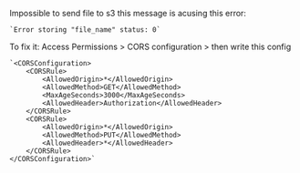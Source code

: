 Impossible to send file to s3 this message is acusing this error:
 
    `Error storing "file_name" status: 0`

To fix it:
Access Permissions > CORS configuration > then write this config

    `<CORSConfiguration>
        <CORSRule>
            <AllowedOrigin>*</AllowedOrigin>
            <AllowedMethod>GET</AllowedMethod>
            <MaxAgeSeconds>3000</MaxAgeSeconds>
            <AllowedHeader>Authorization</AllowedHeader>
        </CORSRule>
        <CORSRule>
            <AllowedOrigin>*</AllowedOrigin>
            <AllowedMethod>PUT</AllowedMethod>
            <AllowedHeader>*</AllowedHeader>
        </CORSRule>
    </CORSConfiguration>`
